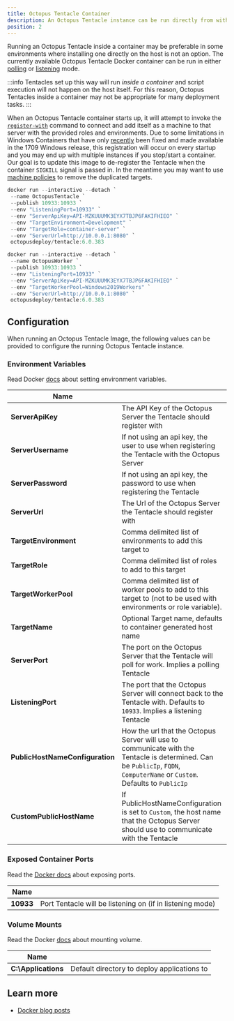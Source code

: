 ```yaml
---
title: Octopus Tentacle Container
description: An Octopus Tentacle instance can be run directly from within a container.
position: 2
---
```


Running an Octopus Tentacle inside a container may be preferable in some environments where installing one directly on the host is not an option. The currently available Octopus Tentacle Docker container can be run in either [polling](/docs/infrastructure/deployment-targets/windows-targets/tentacle-communication.md#polling-tentacles) or [listening](/docs/infrastructure/deployment-targets/windows-targets/tentacle-communication.md#listening-tentacles-recommend) mode.

:::info
Tentacles set up this way will run *inside a container* and script execution will not happen on the host itself. For this reason, Octopus Tentacles inside a container may not be appropriate for many deployment tasks.
:::

When an Octopus Tentacle container starts up, it will attempt to invoke the [`register-with`](/docs/octopus-rest-api/tentacle.exe-command-line/register-with.md) command to connect and add itself as a machine to that server with the provided roles and environments. Due to some limitations in Windows Containers that have only [recently](https://github.com/moby/moby/issues/25982) been fixed and made available in the 1709 Windows release, this registration will occur on every startup and you may end up with multiple instances if you stop/start a container. Our goal is to update this image to de-register the Tentacle when the container `SIGKILL` signal is passed in. In the meantime you may want to use [machine policies](/docs/infrastructure/deployment-targets/machine-policies.md) to remove the duplicated targets.

```PowerShell Deployment Target
docker run --interactive --detach `
 --name OctopusTentacle `
 --publish 10933:10933 `
 --env "ListeningPort=10933" `
 --env "ServerApiKey=API-MZKUUUMK3EYX7TBJP6FAKIFHIEO" `
 --env "TargetEnvironment=Development" `
 --env "TargetRole=container-server" `
 --env "ServerUrl=http://10.0.0.1:8080" `
 octopusdeploy/tentacle:6.0.383
```
```PowerShell Worker
docker run --interactive --detach `
 --name OctopusWorker `
 --publish 10933:10933 `
 --env "ListeningPort=10933" `
 --env "ServerApiKey=API-MZKUUUMK3EYX7TBJP6FAKIFHIEO" `
 --env "TargetWorkerPool=Windows2019Workers" `
 --env "ServerUrl=http://10.0.0.1:8080" `
 octopusdeploy/tentacle:6.0.383
```

## Configuration
When running an Octopus Tentacle Image, the following values can be provided to configure the running Octopus Tentacle instance.

### Environment Variables
Read Docker [docs](https://docs.docker.com/engine/reference/commandline/run/#set-environment-variables--e---env---env-file) about setting environment variables.



|  Name       |    |
| ------------- | ------- |
|**ServerApiKey**|The API Key of the Octopus Server the Tentacle should register with|
|**ServerUsername**|If not using an api key, the user to use when registering the Tentacle with the Octopus Server|
|**ServerPassword**|If not using an api key, the password to use when registering the Tentacle|
|**ServerUrl**|The Url of the Octopus Server the Tentacle should register with|
|**TargetEnvironment**|Comma delimited list of environments to add this target to|
|**TargetRole**|Comma delimited list of roles to add to this target|
|**TargetWorkerPool**|Comma delimited list of worker pools to add to this target to (not to be used with environments or role variable).|
|**TargetName**|Optional Target name, defaults to container generated host name|
|**ServerPort**|The port on the Octopus Server that the Tentacle will poll for work. Implies a polling Tentacle|
|**ListeningPort**|The port that the Octopus Server will connect back to the Tentacle with. Defaults to `10933`. Implies a listening Tentacle|
|**PublicHostNameConfiguration**|How the url that the Octopus Server will use to communicate with the Tentacle is determined. Can be `PublicIp`, `FQDN`, `ComputerName` or `Custom`. Defaults to `PublicIp`|
|**CustomPublicHostName**|If PublicHostNameConfiguration is set to `Custom`, the host name that the Octopus Server should use to communicate with the Tentacle|

### Exposed Container Ports
Read the [Docker docs](https://docs.docker.com/engine/reference/commandline/run/#publish-or-expose-port--p---expose) about exposing ports.

|  Name       |    |
| ------------- | ------- |
|**10933**|Port Tentacle will be listening on (if in listening mode)|

### Volume Mounts
Read the Docker [docs](https://docs.docker.com/engine/reference/commandline/run/#mount-volume--v---read-only) about mounting volume.

|  Name       |    |
| ------------- | ------- |
|**C:\Applications**|Default directory to deploy applications to|

## Learn more

 - [Docker blog posts](http://octopus.com/blog/tag/docker)
